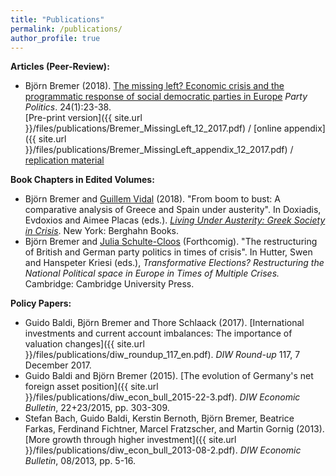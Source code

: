 ```yaml
---
title: "Publications"
permalink: /publications/
author_profile: true
---
```


**Articles (Peer-Review):**

* Björn Bremer (2018). [The missing left? Economic crisis and the programmatic response of social democratic parties in Europe](http://journals.sagepub.com/doi/abs/10.1177/1354068817740745) *Party Politics*. 24(1):23-38. <br/>
[Pre-print version]({{ site.url }}/files/publications/Bremer_MissingLeft_12_2017.pdf) / [online appendix]({{ site.url }}/files/publications/Bremer_MissingLeft_appendix_12_2017.pdf) / [replication material](https://dataverse.harvard.edu/dataset.xhtml?persistentId=doi:10.7910/DVN/LBO6KC)

**Book Chapters in Edited Volumes:**

* Björn Bremer and [Guillem Vidal](http://guillemvidal.eu/) (2018). "From boom to bust: A comparative analysis of Greece and Spain under austerity". In Doxiadis, Evdoxios and Aimee Placas (eds.). *[Living Under Austerity: Greek Society in Crisis](http://www.berghahnbooks.com/title/DoxiadisLiving)*. New York: Berghahn Books.
* Björn Bremer and [Julia Schulte-Cloos](https://jschultecloos.github.io/) (Forthcomig). "The restructuring of British and German party politics in times of crisis". In Hutter, Swen and Hanspeter Kriesi (eds.), *Transformative Elections? Restructuring the National Political space in Europe in Times of Multiple Crises.* Cambridge: Cambridge University Press.

**Policy Papers:**

* Guido Baldi, Björn Bremer and Thore Schlaack (2017). [International investments and current account imbalances: The importance of valuation changes]({{ site.url }}/files/publications/diw_roundup_117_en.pdf). *DIW Round-up* 117, 7 December 2017. 
* Guido Baldi and Björn Bremer (2015). [The evolution of Germany's net foreign asset position]({{ site.url }}/files/publications/diw_econ_bull_2015-22-3.pdf). *DIW Economic Bulletin*, 22+23/2015, pp. 303-309.
* Stefan Bach, Guido Baldi, Kerstin Bernoth, Björn Bremer, Beatrice Farkas, Ferdinand Fichtner, Marcel Fratzscher, and Martin Gornig (2013). [More growth through higher investment]({{ site.url }}/files/publications/diw_econ_bull_2013-08-2.pdf). *DIW Economic Bulletin*, 08/2013, pp. 5-16.